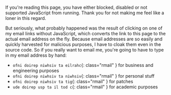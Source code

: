 If you're reading this page, you have either blocked, disabled or not supported JavaScript from running. Thank you for not making me feel like a loner in this regard.

But seriously, what probably happened was the result of clicking on one of my email links without JavaScript, which converts the link to this page to the actual email address on the fly. Because email addresses are so easily and quickly harvested for malicious purposes, I have to cloak them even in the source code. So if you really want to email me, you're going to have to type in my email address by hand:

* ``ofni doirep niwhsiv ta eilrahc``{: class="rmail" } for business and engineering purposes
* ``ofni doirep niwhsiv ta niwhsiv``{: class="rmail" } for personal stuff
* ``ofni doirep niwhsiv ta tig``{: class="rmail" } for patches
* ``ude doirep usp ta il tod c``{: class="rmail" } for academic purposes
